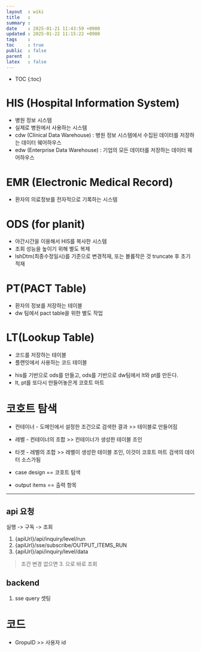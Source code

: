 ```yaml
---
layout  : wiki
title   : 
summary : 
date    : 2025-01-21 11:43:59 +0900
updated : 2025-01-22 11:15:22 +0900
tags    : 
toc     : true
public  : false
parent  : 
latex   : false
---
```

* TOC
{:toc}

# HIS (Hospital Information System)
- 병원 정보 시스템 
- 실제로 병원에서 사용하는 시스템
- cdw (Clinical Data Warehouse) : 병원 정보 시스템에서 수집된 데이터를 저장하는 데이터 웨어하우스
- edw (Enterprise Data Warehouse) : 기업의 모든 데이터를 저장하는 데이터 웨어하우스

# EMR (Electronic Medical Record)
- 환자의 의료정보를 전자적으로 기록하는 시스템

# ODS (for planit)
- 야간시간을 이용해서 HIS를 복사한 시스템
- 조회 성능을 높이기 위해 별도 복제
- lshDtm(최종수정일시)를 기준으로 변경적재, 또는 볼륨작은 것 truncate 후 초기적재

# PT(PACT Table)
- 환자의 정보를 저장하는 테이블
- dw 팀에서 pact table을 위한 별도 작업

# LT(Lookup Table)
- 코드를 저장하는 테이블
- 플랜잇에서 사용하는 코드 테이블

* his를 기반으로 ods를 만들고, ods를 기반으로 dw팀에서 lt와 pt를 만든다.
* lt, pt를 또다시 만들어놓은게 코호트 마트

# 코호트 탐색 
- 컨테이너 - 도메인에서 설정한 조건으로 검색한 결과 >> 테이블로 만들어짐
- 레벨 - 컨테이너의 조합 >> 컨테이너가 생성한 테이블 조인
- 타겟 - 레벨의 조합 >> 레벨이 생성한 테이블 조인, 이것이 코호트 마트 검색의 데이터 소스가됨

- case design == 코호트 탐색
- output items == 출력 항목


---
## api 요청
실행 -> 구독 -> 조회
1. {apiUrl}/api/inquiry/level/run
2. {apiUrl}/sse/subscribe/OUTPUT_ITEMS_RUN
3. {apiUrl}/api/inquiry/level/data

> 조건 변경 없으면 3. 으로 바로 조회

## backend
1. sse query 셋팅

# 코드
- GropuID >> 사용자 id
